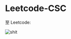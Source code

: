 # Leetcode-CSC

至 Leetcode:

![shit](https://user-images.githubusercontent.com/38932090/43672469-8391e3ea-977c-11e8-8663-75760592db13.jpg)
